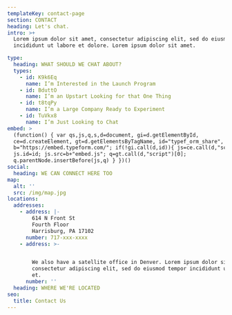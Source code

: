 ```yaml
---
templateKey: contact-page
section: CONTACT
heading: Let's chat.
intro: >+
  Lorem ipsum dolor sit amet, consectetur adipiscing elit, sed do eiusmod tempor
  incididunt ut labore et dolore. Lorem ipsum dolor sit amet.

type:
  heading: WHAT SHOULD WE CHAT ABOUT?
  types:
    - id: K9k6Eq
      name: I’m Interested in the Launch Program
    - id: BduttO
      name: I’m an Upstart Looking for that One Thing
    - id: t8tqPy
      name: I’m a Large Company Ready to Experiment
    - id: TuVkx8
      name: I’m Just Looking to Chat
embed: >
  (function() { var qs,js,q,s,d=document, gi=d.getElementById,
  ce=d.createElement, gt=d.getElementsByTagName, id="typef_orm_share",
  b="https://embed.typeform.com/"; if(!gi.call(d,id)){ js=ce.call(d,"script");
  js.id=id; js.src=b+"embed.js"; q=gt.call(d,"script")[0];
  q.parentNode.insertBefore(js,q) } })()
social:
  heading: WE CAN CONNECT HERE TOO
map:
  alt: ''
  src: /img/map.jpg
locations:
  addresses:
    - address: |-
        614 N Front St
        Fourth Floor
        Harrisburg, PA 17102
      number: 717-xxx-xxxx
    - address: >-


        We also have a satellite office in Denver. Lorem ipsum dolor sit amet,
        consectetur adipiscing elit, sed do eiusmod tempor incididunt ut labore
        et.
      number: ''
  heading: WHERE WE'RE LOCATED
seo:
  title: Contact Us
---
```


